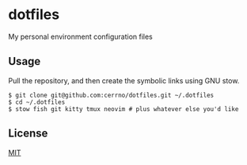 # dotfiles
My personal environment configuration files

## Usage
Pull the repository, and then create the symbolic links using GNU stow.
```
$ git clone git@github.com:cerrno/dotfiles.git ~/.dotfiles
$ cd ~/.dotfiles
$ stow fish git kitty tmux neovim # plus whatever else you'd like
```

## License
[MIT](https://lucasschuermann.com/license.txt)